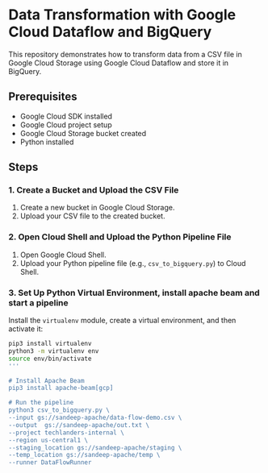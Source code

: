 # Data Transformation with Google Cloud Dataflow and BigQuery

This repository demonstrates how to transform data from a CSV file in Google Cloud Storage using Google Cloud Dataflow and store it in BigQuery.

## Prerequisites

- Google Cloud SDK installed
- Google Cloud project setup
- Google Cloud Storage bucket created
- Python installed

## Steps

### 1. Create a Bucket and Upload the CSV File

1. Create a new bucket in Google Cloud Storage.
2. Upload your CSV file to the created bucket.



### 2. Open Cloud Shell and Upload the Python Pipeline File

1. Open Google Cloud Shell.
2. Upload your Python pipeline file (e.g., `csv_to_bigquery.py`) to Cloud Shell.

### 3. Set Up Python Virtual Environment, install apache beam and start a pipeline

Install the `virtualenv` module, create a virtual environment, and then activate it:

```sh
pip3 install virtualenv
python3 -m virtualenv env
source env/bin/activate
'''

# Install Apache Beam
pip3 install apache-beam[gcp]

# Run the pipeline
python3 csv_to_bigquery.py \
--input gs://sandeep-apache/data-flow-demo.csv \
--output  gs://sandeep-apache/out.txt \
--project techlanders-internal \
--region us-central1 \
--staging_location gs://sandeep-apache/staging \
--temp_location gs://sandeep-apache/temp \
--runner DataFlowRunner








